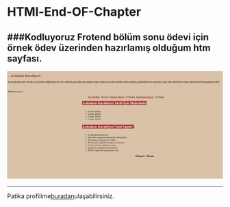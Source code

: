 # HTMl-End-OF-Chapter


###Kodluyoruz Frotend bölüm sonu ödevi için örnek ödev üzerinden hazırlamış olduğum htm sayfası.
---

![EkranResmi](tatl%C4%B1.jpg)

---

Patika profilime[buradan](https://app.patika.dev/ersun)ulaşabilirsiniz.
